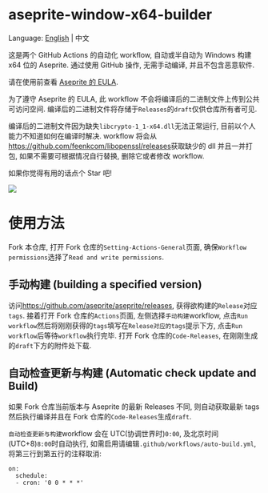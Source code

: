 # aseprite-window-x64-builder

Language: [English](../README.md) | 中文

这是两个 GitHub Actions 的自动化 workflow, 自动或半自动为 Windows 构建 x64 位的 Aseprite.
通过使用 GitHub 操作, 无需手动编译, 并且不包含恶意软件.

请在使用前查看 [Aseprite 的 EULA](https://github.com/aseprite/aseprite/blob/main/EULA.txt).

为了遵守 Aseprite 的 EULA, 此 workflow 不会将编译后的二进制文件上传到公共可访问空间. 编译后的二进制文件将存储于`Releases`的`draft`仅供仓库所有者可见.

编译后的二进制文件因为缺失`libcrypto-1_1-x64.dll`无法正常运行, 目前以个人能力不知道如何在编译时解决. workflow 将会从<https://github.com/feenkcom/libopenssl/releases>获取缺少的 dll 并且一并打包, 如果不需要可根据情况自行替换, 删除它或者修改 workflow.

如果你觉得有用的话点个 Star 吧!

![](https://moe-counter.glitch.me/get/@FBIK.aseprite-window-x64-builder)

# 使用方法

Fork 本仓库, 打开 Fork 仓库的`Setting-Actions-General`页面, 确保`Workflow permissions`选择了`Read and write permissions`.

## 手动构建 (building a specified version)

访问<https://github.com/aseprite/aseprite/releases>, 获得欲构建的`Release`对应`tags`. 接着打开 Fork 仓库的`Actions`页面, 左侧选择`手动构建`workflow, 点击`Run workflow`然后将刚刚获得的`tags`填写在`Release对应的tags`提示下方, 点击`Run workflow`后等待`workflow`执行完毕. 打开 Fork 仓库的`Code-Releases`, 在刚刚生成的`draft`下方的附件处下载.

## 自动检查更新与构建 (Automatic check update and Build)

如果 Fork 仓库当前版本与 Aseprite 的最新 Releases 不同, 则自动获取最新 tags 然后执行编译并且在 Fork 仓库的`Code-Releases`生成`draft`.

`自动检查更新与构建`workflow 会在 UTC(协调世界时)`0:00`, 及北京时间(UTC+8)`8:00`时自动执行, 如需启用请编辑`.github/workflows/auto-build.yml`, 将第三行到第五行的注释取消:

```
on:
  schedule:
  - cron: '0 0 * * *'
```
